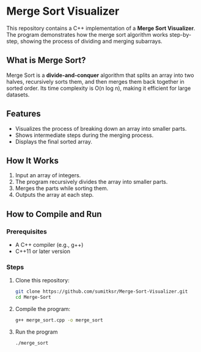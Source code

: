 # Merge Sort Visualizer

This repository contains a C++ implementation of a **Merge Sort Visualizer**. The program demonstrates how the merge sort algorithm works step-by-step, showing the process of dividing and merging subarrays.

## What is Merge Sort?

Merge Sort is a **divide-and-conquer** algorithm that splits an array into two halves, recursively sorts them, and then merges them back together in sorted order. Its time complexity is O(n log n), making it efficient for large datasets.

## Features

- Visualizes the process of breaking down an array into smaller parts.
- Shows intermediate steps during the merging process.
- Displays the final sorted array.

## How It Works

1. Input an array of integers.
2. The program recursively divides the array into smaller parts.
3. Merges the parts while sorting them.
4. Outputs the array at each step.

## How to Compile and Run

### Prerequisites
- A C++ compiler (e.g., g++)
- C++11 or later version

### Steps
1. Clone this repository:
   ```bash
   git clone https://github.com/sumitksr/Merge-Sort-Visualizer.git
   cd Merge-Sort
2. Compile the program:
   ```bash
   g++ merge_sort.cpp -o merge_sort
3. Run the program 
   ```bash
   ./merge_sort
